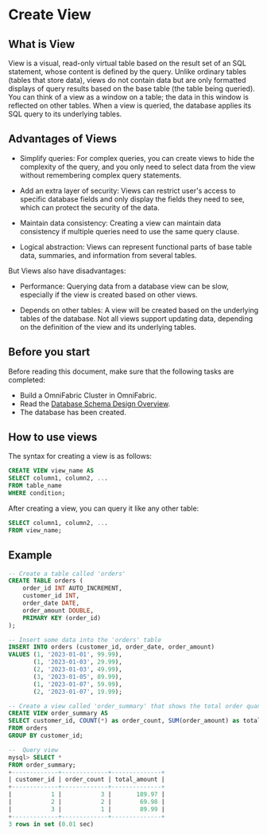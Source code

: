# Create View

## What is View

View is a visual, read-only virtual table based on the result set of an SQL statement, whose content is defined by the query. Unlike ordinary tables (tables that store data), views do not contain data but are only formatted displays of query results based on the base table (the table being queried). You can think of a view as a window on a table; the data in this window is reflected on other tables. When a view is queried, the database applies its SQL query to its underlying tables.

## Advantages of Views

- Simplify queries: For complex queries, you can create views to hide the complexity of the query, and you only need to select data from the view without remembering complex query statements.

- Add an extra layer of security: Views can restrict user's access to specific database fields and only display the fields they need to see, which can protect the security of the data.

- Maintain data consistency: Creating a view can maintain data consistency if multiple queries need to use the same query clause.

- Logical abstraction: Views can represent functional parts of base table data, summaries, and information from several tables.

But Views also have disadvantages:

- Performance: Querying data from a database view can be slow, especially if the view is created based on other views.

- Depends on other tables: A view will be created based on the underlying tables of the database. Not all views support updating data, depending on the definition of the view and its underlying tables.

## Before you start

Before reading this document, make sure that the following tasks are completed:

- Build a OmniFabric Cluster in OmniFabric.
- Read the [Database Schema Design Overview](overview.md).
- The database has been created.

## How to use views

The syntax for creating a view is as follows:

```sql
CREATE VIEW view_name AS
SELECT column1, column2, ...
FROM table_name
WHERE condition;
```

After creating a view, you can query it like any other table:

```sql
SELECT column1, column2, ...
FROM view_name;
```

## Example

```sql
-- Create a table called 'orders'
CREATE TABLE orders (
    order_id INT AUTO_INCREMENT,
    customer_id INT,
    order_date DATE,
    order_amount DOUBLE,
    PRIMARY KEY (order_id)
);

-- Insert some data into the 'orders' table
INSERT INTO orders (customer_id, order_date, order_amount)
VALUES (1, '2023-01-01', 99.99),
       (1, '2023-01-03', 29.99),
       (2, '2023-01-03', 49.99),
       (3, '2023-01-05', 89.99),
       (1, '2023-01-07', 59.99),
       (2, '2023-01-07', 19.99);

-- Create a view called 'order_summary' that shows the total order quantity and total order amount for each customer
CREATE VIEW order_summary AS
SELECT customer_id, COUNT(*) as order_count, SUM(order_amount) as total_amount
FROM orders
GROUP BY customer_id;

--  Query view
mysql> SELECT *
FROM order_summary;
+-------------+-------------+--------------+
| customer_id | order_count | total_amount |
+-------------+-------------+--------------+
|           1 |           3 |       189.97 |
|           2 |           2 |        69.98 |
|           3 |           1 |        89.99 |
+-------------+-------------+--------------+
3 rows in set (0.01 sec)
```
